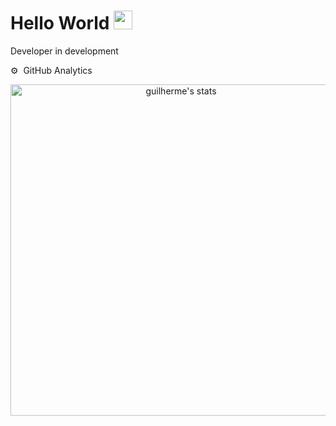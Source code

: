 <h1 align="left">Hello World <img src="https://raw.githubusercontent.com/kaueMarques/kaueMarques/master/hi.gif" width="30px"></h1>
Developer in development


⚙️ &nbsp;GitHub Analytics
<br>

<p align="center">
<img width="530em" src="https://github-readme-stats.vercel.app/api?username=guilhermelinosx&show_icons=true&theme=nightowl" alt="guilherme's stats"/>
</p>



